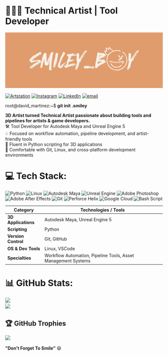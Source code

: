 
# 🎨👨‍💻 Technical Artist | Tool Developer
![Alt text](https://github.com/Smiley-Boy00/Smiley-Boy00/blob/main/Banner%20(Cropped).png?raw=true)

[![Artstation](https://img.shields.io/badge/Artstation-%2313AFF0.svg?logo=artstation&logoColor=white)](https://www.artstation.com/david_martinez) [![Instagram](https://img.shields.io/badge/Instagram-%23E4405F.svg?logo=Instagram&logoColor=white)](https://instagram.com/smiley_boy.png) [![LinkedIn](https://img.shields.io/badge/LinkedIn-%230077B5.svg?logo=linkedin&logoColor=white)](https://linkedin.com/in/davidmargon) [![email](https://img.shields.io/badge/Email-D14836?logo=gmail&logoColor=white)](mailto:dmargon72@gmail.com) 

root@david_martinez:~$ **git init .smiley**<br>

**3D Artist turned Technical Artist passionate about building tools and pipelines for artists & game developers.<br>**
🛠 Tool Developer for Autodesk Maya and Unreal Engine 5<br>
💡 Focused on workflow automation, pipeline development, and artist-friendly tools<br>
🐍 Fluent in Python scripting for 3D applications<br>
📂 Comfortable with Git, Linux, and cross-platform development environments  


# 💻 Tech Stack:
![Python](https://img.shields.io/badge/python-3670A0?style=for-the-badge&logo=python&logoColor=ffdd54) ![Linux](https://img.shields.io/badge/Linux-%23FCC624.svg?style=for-the-badge&logo=linux&logoColor=black) ![Autodesk Maya](https://img.shields.io/badge/Autodesk%20Maya-%2337A5CC.svg?style=for-the-badge&logo=autodeskmaya&logoColor=white) ![Unreal Engine](https://img.shields.io/badge/Unreal%20Engine-%230E1128.svg?style=for-the-badge&logo=unrealengine&logoColor=white) ![Adobe Photoshop](https://img.shields.io/badge/adobe%20photoshop-%2331A8FF.svg?style=for-the-badge&logo=adobe%20photoshop&logoColor=white) ![Adobe After Effects](https://img.shields.io/badge/Adobe%20After%20Effects-9999FF.svg?style=for-the-badge&logo=Adobe%20After%20Effects&logoColor=white) ![Git](https://img.shields.io/badge/git-%23F05033.svg?style=for-the-badge&logo=git&logoColor=white) ![Perforce Helix](https://img.shields.io/badge/-PERFORCE%20HELIX-404040?style=for-the-badge&logo=Perforce&logoColor=white) ![Google Cloud](https://img.shields.io/badge/GoogleCloud-%234285F4.svg?style=for-the-badge&logo=google-cloud&logoColor=white) ![Bash Script](https://img.shields.io/badge/bash_script-%23121011.svg?style=for-the-badge&logo=bash&logoColor=white)


| **Category**         | **Technologies / Tools** |
| -------------------- | ------------------------- |
| **3D Applications**  | Autodesk Maya, Unreal Engine 5 |
| **Scripting**        | Python |
| **Version Control**  | Git, GitHub |
| **OS & Dev Tools**   | Linux, VSCode |
| **Specialties**      | Workflow Automation, Pipeline Tools, Asset Management Systems |

# 📊 GitHub Stats:
![](https://github-readme-stats.vercel.app/api?username=Smiley-Boy00&theme=transparent&hide_border=false&include_all_commits=false&count_private=false)<br/>
![](https://github-readme-stats.vercel.app/api/top-langs/?username=Smiley-Boy00&theme=transparent&hide_border=false&include_all_commits=false&count_private=false&layout=compact)

## 🏆 GitHub Trophies
![](https://github-profile-trophy.vercel.app/?username=Smiley-Boy00&theme=transparent&no-frame=false&no-bg=true&margin-w=4)

**"Don't Forget To Smile"** :smile:

<!-- Proudly created with GPRM ( https://gprm.itsvg.in ) -->
